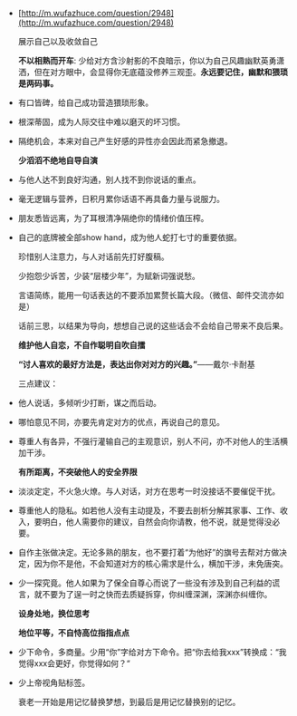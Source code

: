 - [http://m.wufazhuce.com/question/2948](http://m.wufazhuce.com/question/2948)
  
  展示自己以及收敛自己
  
  **不以相熟而开车**: 少给对方含沙射影的不良暗示，你以为自己风趣幽默英勇潇洒，但在对方眼中，会显得你无底蕴没修养三观歪。**永远要记住，幽默和猥琐是两码事。**
- 有口皆碑，给自己成功营造猥琐形象。
- 根深蒂固，成为人际交往中难以磨灭的坏习惯。
- 隔绝机会，本来对自己产生好感的异性亦会因此而紧急撤退。
  
  **少滔滔不绝地自导自演**
- 与他人达不到良好沟通，别人找不到你说话的重点。
- 毫无逻辑与营养，日积月累你话语不再具备力量与说服力。
- 朋友悉皆远离，为了耳根清净隔绝你的情绪价值压榨。
- 自己的底牌被全部show hand，成为他人蛇打七寸的重要依据。
  
  珍惜别人注意力，与人对话前先打好腹稿。
  
  少抱怨少诉苦，少装“层楼少年”，为赋新词强说愁。
  
  言语简练，能用一句话表达的不要添加累赘长篇大段。（微信、邮件交流亦如是）
  
  话前三思，以结果为导向，想想自己说的这些话会不会给自己带来不良后果。
  
  **维护他人自恋，不自作聪明自吹自擂**
  
  **“讨人喜欢的最好方法是，表达出你对对方的兴趣。”**——戴尔·卡耐基
  
  三点建议：
- 他人说话，多倾听少打断，谋之而后动。
- 哪怕意见不同，亦要先肯定对方的优点，再说自己的意见。
- 尊重人有各异，不强行灌输自己的主观意识，别人不问，亦不对他人的生活横加干涉。
  
  **有所距离，不突破他人的安全界限**
- 淡淡定定，不火急火燎。与人对话，对方在思考一时没接话不要催促干扰。
- 尊重他人的隐私。如若他人没有主动提及，不要去剖析分解其家事、工作、收入，要明白，他人需要你的建议，自然会向你请教，他不说，就是觉得没必要。
- 自作主张做决定。无论多熟的朋友，也不要打着“为他好”的旗号去帮对方做决定，因为你不是他，不会知道对方的核心需求是什么，横加干涉，未免唐突。
- 少一探究竟。他人如果为了保全自尊心而说了一些没有涉及到自己利益的谎言，就不要为了逞一时之快而去质疑拆穿，你纠缠深渊，深渊亦纠缠你。
  
  **设身处地，换位思考**
  
  **地位平等，不自恃高位指指点点**
- 少下命令，多商量。少用“你”字给对方下命令。把“你去给我xxx”转换成：“我觉得xxx会更好，你觉得如何？“
- 少上帝视角贴标签。
  
  衰老一开始是用记忆替换梦想，到最后是用记忆替换别的记忆。